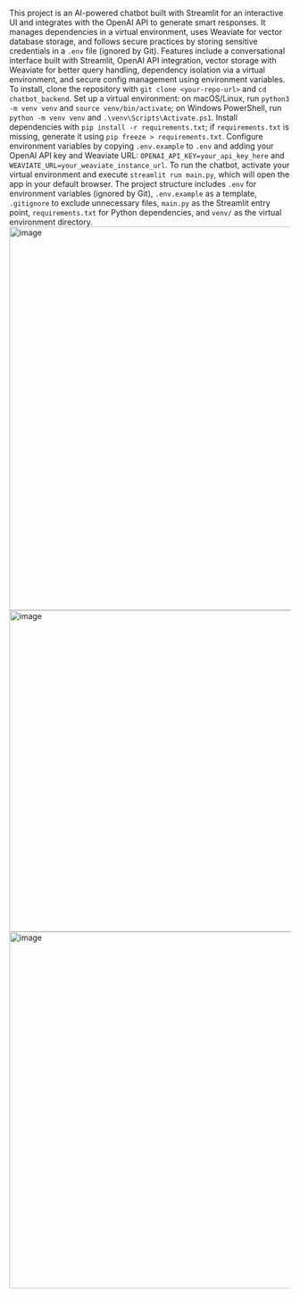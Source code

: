 
This project is an AI-powered chatbot built with Streamlit for an interactive UI and integrates with the OpenAI API to generate smart responses. 
It manages dependencies in a virtual environment, uses Weaviate for vector database storage, and follows secure practices by storing sensitive credentials in a `.env` file (ignored by Git).
Features include a conversational interface built with Streamlit, OpenAI API integration, vector storage with Weaviate for better query handling, dependency isolation via a virtual environment, and secure config management using environment variables. 
To install, clone the repository with `git clone <your-repo-url>` and `cd chatbot_backend`. Set up a virtual environment: on macOS/Linux, run `python3 -m venv venv` and `source venv/bin/activate`; on Windows PowerShell, run `python -m venv venv` and `.\venv\Scripts\Activate.ps1`. 
Install dependencies with `pip install -r requirements.txt`; if `requirements.txt` is missing, generate it using `pip freeze > requirements.txt`. Configure environment variables by copying `.env.example` to `.env` and adding your OpenAI API key and Weaviate URL: `OPENAI_API_KEY=your_api_key_here` and `WEAVIATE_URL=your_weaviate_instance_url`.
To run the chatbot, activate your virtual environment and execute `streamlit run main.py`, which will open the app in your default browser.
The project structure includes `.env` for environment variables (ignored by Git), `.env.example` as a template, `.gitignore` to exclude unnecessary files, `main.py` as the Streamlit entry point, `requirements.txt` for Python dependencies, and `venv/` as the virtual environment directory.
<img width="1086" height="686" alt="image" src="https://github.com/user-attachments/assets/5019969e-2cb3-47d1-a65c-0591a07f1708" />
<img width="832" height="575" alt="image" src="https://github.com/user-attachments/assets/04a4d0b2-0b1d-40c6-aad3-2a16f6e54ec4" />
<img width="735" height="638" alt="image" src="https://github.com/user-attachments/assets/40dc32d3-17a7-4b8a-af84-0d5172cef7d8" />

